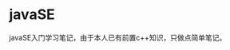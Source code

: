 <!--
 * @Autor: violet apricity ( Zhuangpx )
 * @Date: 2021-10-17 14:51:53
 * @LastEditors: violet apricity ( Zhuangpx )
 * @LastEditTime: 2021-11-04 20:22:12
 * @FilePath: \javaSE\README.md
 * @Description:  Zhuangpx : Violet && Apricity:/ The warmth of the sun in the winter /
-->
# javaSE

javaSE入门学习笔记，由于本人已有前置c++知识，只做点简单笔记。
